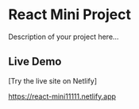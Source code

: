 # React Mini Project

Description of your project here...

## Live Demo

[Try the live site on Netlify]


https://react-mini11111.netlify.app

